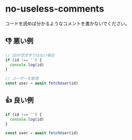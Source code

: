 # no-useless-comments

コードを読めば分かるようなコメントを書かないでください。

## :thumbsdown: 悪い例

```ts
// IDが空文字ではない場合
if (id !== '') {
  console.log(id)
}
```

```ts
// ユーザーを取得
const user = await fetchUser(id)
```

## :thumbsup: 良い例

```ts
if (id !== '') {
  console.log(id)
}
```

```ts
const user = await fetchUser(id)
```
